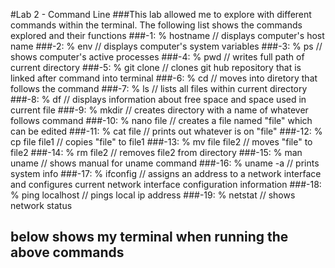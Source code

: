 #Lab 2 - Command Line
###This lab allowed me to explore with different commands within the terminal. The following list shows the commands explored and their functions
###-1: % hostname // displays computer's host name
###-2: % env // displays computer's system variables
###-3: % ps // shows computer's active processes
###-4: % pwd // writes full path of current directory
###-5: % git clone // clones git hub repository that is linked after command into terminal
###-6: % cd // moves into diretory that follows the command
###-7: % ls // lists all files within current directory
###-8: % df // displays information about free space and space used in current file
###-9: % mkdir // creates directory with a name of whatever follows command 
###-10: % nano file // creates a file named "file" which can be edited
###-11: % cat file // prints out whatever is on "file"
###-12: % cp file file1 // copies "file" to file1
###-13: % mv file file2 // moves "file" to file2
###-14: % rm file2 // removes file2 from directory
###-15: % man uname // shows manual for uname command
###-16: % uname -a // prints system info
###-17: % ifconfig // assigns an address to a network interface and configures current network interface configuration information
###-18: % ping localhost // pings local ip address 
###-19: % netstat // shows network status 


## below shows my terminal when running the above commands



